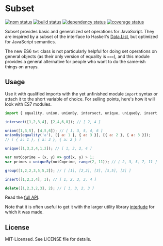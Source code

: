 # Subset
[![npm status](http://img.shields.io/npm/v/subset.svg)](https://www.npmjs.org/package/subset)
[![build status](https://secure.travis-ci.org/clux/subset.svg)](http://travis-ci.org/clux/subset)
[![dependency status](https://david-dm.org/clux/subset.svg)](https://david-dm.org/clux/subset)
[![coverage status](http://img.shields.io/coveralls/clux/subset.svg)](https://coveralls.io/r/clux/subset)

Subset provides basic and generalized set operations for JavaScript.
They are inspired by a subset of the interface to Haskell's [Data.List](https://hackage.haskell.org/package/base/docs/Data-List.html), but optimized for JavaScript semantics.

The new ES6 `Set` class is not particularly helpful for doing set operations on general objects (as their only version of equality is `===`), and this module provides a general alternative for people who want to do the same-ish things on arrays.

## Usage
Use it with qualified imports with the yet unfinished module `import` syntax or attach it to the short variable of choice. For selling points, here's how it will look with ES7 modules.

```js
import { equality, union, unionBy, intersect, unique, uniqueBy, insert, delete, group } from 'autonomy'

intersect([1,2,3,4], [2,4,6,8]); // [ 2, 4 ]

union([1,3,5], [4,5,6]); // [ 1, 3, 5, 4, 6 ]
unionBy(equality('a'), [{ a: 1 }, { a: 3 }], [{ a: 2 }, { a: 3 }]);
// [ { a: 1 }, { a: 3 }, { a: 2 } ]

unique([1,3,2,4,1,2]); // [ 1, 3, 2, 4 ]

var notCoprime = (x, y) => gcd(x, y) > 1;
var primes = uniqueBy(notCoprime, range(2, 11)); // [ 2, 3, 5, 7, 11 ]

group([1,2,2,3,5,5,2]); // [ [1], [2,2], [3], [5,5], [2] ]

insert([1,2,3,4], 3); // [ 1, 2, 3, 3, 4 ]

delete([1,2,3,2,3], 2); // [ 1, 3, 2, 3 ]
```

Read the [full API](https://github.com/clux/subset/blob/master/api.md).

Note that it is often useful to get it with the larger utility library [interlude](https://github.com/clux/interlude) for which it was made.

## License
MIT-Licensed. See LICENSE file for details.
